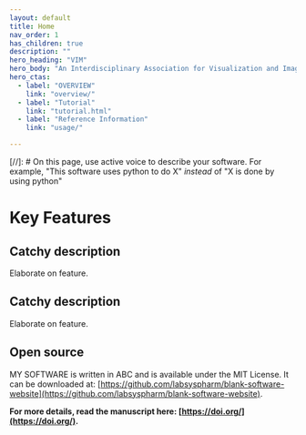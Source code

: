 ```yaml
---
layout: default
title: Home
nav_order: 1
has_children: true
description: ""
hero_heading: "VIM"
hero_body: "An Interdisciplinary Association for Visualization and Image Data Management"
hero_ctas:
  - label: "OVERVIEW"
    link: "overview/"
  - label: "Tutorial"
    link: "tutorial.html"
  - label: "Reference Information"
    link: "usage/"

---
```



[//]: # On this page, use active voice to describe your software. For example, "This software uses python to do X" *instead* of "X is done by using python"

# Key Features

## Catchy description
Elaborate on feature.

## Catchy description
Elaborate on feature.

## Open source
MY SOFTWARE is written in ABC and is available under the MIT License. It can be downloaded at: [https://github.com/labsyspharm/blank-software-website](https://github.com/labsyspharm/blank-software-website).


**For more details, read the manuscript here: [https://doi.org/](https://doi.org/).**





